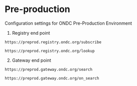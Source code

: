 # Pre-production
Configuration settings for ONDC Pre-Production Environment

1. Registry end point

`https://preprod.registry.ondc.org/subscribe`

`https://preprod.registry.ondc.org/lookup`

2. Gateway end point

`https://preprod.gateway.ondc.org/search`

`https://preprod.gateway.ondc.org/on_search`
